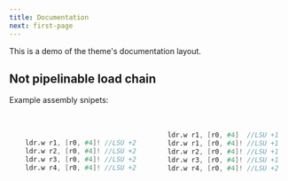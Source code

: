 ```yaml
---
title: Documentation
next: first-page
---
```


This is a demo of the theme's documentation layout.

## Not pipelinable load chain
Example assembly snipets:

<style>
  .side-by-side {
    display: flex;
    gap: 10px;
  }
  .box {
    flex: 1;
    border: none;
    box-sizing: border-box;
    padding-top: 20px;
    padding-bottom: 20px;
  }
  @media (max-width: 200px) {
            .side-by-side {
                flex-direction: column; /* Stack items vertically */
            }
        }
</style>

<div class="side-by-side">
  <div class="box">

```verilog {filename="sample a"}

    ldr.w r1, [r0, #4]! //LSU +2
    ldr.w r2, [r0, #4]! //LSU +2
    ldr.w r3, [r0, #4]! //LSU +2
    ldr.w r4, [r0, #4]! //LSU +2
```
  </div>
  <div class="box">

```verilog {filename="sample b"}
    ldr.w r1, [r0, #4]  //LSU +1
    ldr.w r1, [r0, #4]! //LSU +1
    ldr.w r2, [r0, #4]! //LSU +1
    ldr.w r3, [r0, #4]! //LSU +1
    ldr.w r4, [r0, #4]! //LSU +2
```
  </div>
</div>
